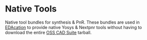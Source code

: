 # Native Tools

Native tool bundles for synthesis & PnR.
These bundles are used in [EDAcation](https://github.com/edacation/vscode-edacation) to provide native Yosys & Nextpnr tools
without having to download the entire [OSS CAD Suite](https://github.com/YosysHQ/oss-cad-suite-build) tarball.
